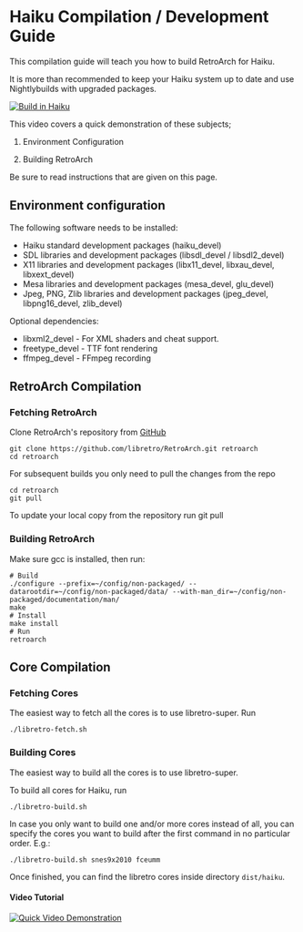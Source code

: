 # Haiku Compilation / Development Guide

This compilation guide will teach you how to build RetroArch for Haiku.

It is more than recommended to keep your Haiku system up to date and use Nightlybuilds with upgraded packages.

[![Build in Haiku](http://img.youtube.com/vi/jrrssHG_9uo/0.jpg)](http://www.youtube.com/watch?v=jrrssHG_9uo)

This video covers a quick demonstration of these subjects;

1. Environment Configuration

2. Building RetroArch

Be sure to read instructions that are given on this page.

## Environment configuration

The following software needs to be installed:

- Haiku standard development packages (haiku_devel)
- SDL libraries and development packages (libsdl_devel / libsdl2_devel)
- X11 libraries and development packages (libx11_devel, libxau_devel, libxext_devel)
- Mesa libraries and development packages (mesa_devel, glu_devel)
- Jpeg, PNG, Zlib libraries and development packages (jpeg_devel, libpng16_devel, zlib_devel)

Optional dependencies:

- libxml2_devel - For XML shaders and cheat support.
- freetype_devel - TTF font rendering
- ffmpeg_devel - FFmpeg recording

## RetroArch Compilation

### Fetching RetroArch

Clone RetroArch's repository from [GitHub](https://github.com/libretro/RetroArch)

    git clone https://github.com/libretro/RetroArch.git retroarch
    cd retroarch

For subsequent builds you only need to pull the changes from the repo

    cd retroarch
    git pull

To update your local copy from the repository run git pull

### Building RetroArch

Make sure gcc is installed, then run:

    # Build
    ./configure --prefix=~/config/non-packaged/ --datarootdir=~/config/non-packaged/data/ --with-man_dir=~/config/non-packaged/documentation/man/
    make
    # Install
    make install
    # Run
    retroarch

## Core Compilation

### Fetching Cores

The easiest way to fetch all the cores is to use libretro-super. Run

    ./libretro-fetch.sh

### Building Cores

The easiest way to build all the cores is to use libretro-super.

To build all cores for Haiku, run

    ./libretro-build.sh

In case you only want to build one and/or more cores instead of all, you can specify the cores you want to build after the first command in no particular order. E.g.:

    ./libretro-build.sh snes9x2010 fceumm

Once finished, you can find the libretro cores inside directory `dist/haiku`.

#### Video Tutorial

[![Quick Video Demonstration](http://img.youtube.com/vi/jrrssHG_9uo/0.jpg)](http://www.youtube.com/watch?v=jrrssHG_9uo)
